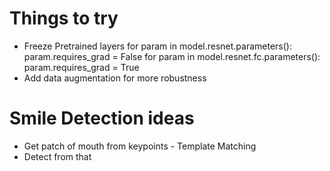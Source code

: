 # Things to try
- Freeze Pretrained layers
for param in model.resnet.parameters():
    param.requires_grad = False
for param in model.resnet.fc.parameters():
    param.requires_grad = True
- Add data augmentation for more robustness


# Smile Detection ideas
- Get patch of mouth from keypoints - Template Matching
- Detect from that